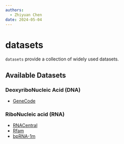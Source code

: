 ```yaml
---
authors:
  - Zhiyuan Chen
date: 2024-05-04
---
```


# datasets

`datasets` provide a collection of widely used datasets.

## Available Datasets

### DeoxyriboNucleic Acid (DNA)

- [GeneCode](datasets/genecode.md)

### RiboNucleic acid (RNA)

- [RNACentral](datasets/rnacentral.md)
- [Rfam](datasets/rfam.md)
- [bpRNA-1m](datasets/bprna.md)
